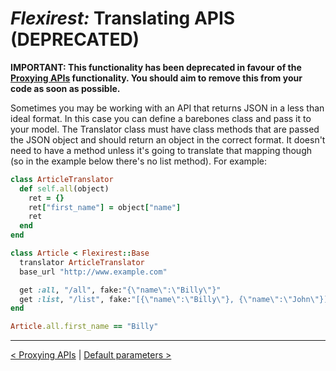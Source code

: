 # *Flexirest:* Translating APIS (DEPRECATED)

**IMPORTANT: This functionality has been deprecated in favour of the [Proxying APIs](proxying-apis.md) functionality. You should aim to remove this from your code as soon as possible.**

Sometimes you may be working with an API that returns JSON in a less than ideal format. In this case you can define a barebones class and pass it to your model. The Translator class must have class methods that are passed the JSON object and should return an object in the correct format. It doesn't need to have a method unless it's going to translate that mapping though (so in the example below there's no list method). For example:

```ruby
class ArticleTranslator
  def self.all(object)
    ret = {}
    ret["first_name"] = object["name"]
    ret
  end
end

class Article < Flexirest::Base
  translator ArticleTranslator
  base_url "http://www.example.com"

  get :all, "/all", fake:"{\"name\":\"Billy\"}"
  get :list, "/list", fake:"[{\"name\":\"Billy\"}, {\"name\":\"John\"}]"
end

Article.all.first_name == "Billy"
```



-----

[< Proxying APIs](proxying-apis.md) | [Default parameters >](default-parameters.md)

